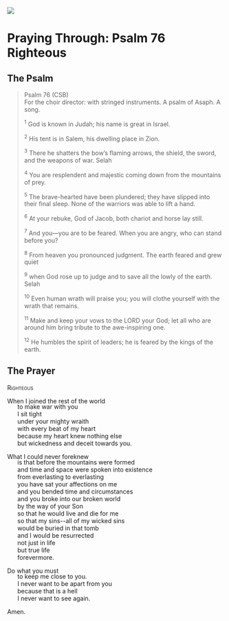 <img class="intro-right" src="/images/art-paris-psalter.jpg">

<style>
  li {list-style-type: none;}
  p + ul {
    margin-top: -18px;
}
</style>

# Praying Through: Psalm 76 Righteous

## The Psalm

>Psalm 76 (CSB)  
><sup></sup> For the choir director: with stringed instruments. A psalm of Asaph. A song. 
>
><sup>1</sup> God is known in Judah; his name is great in Israel. 
>
><sup>2</sup> His tent is in Salem, his dwelling place in Zion. 
>
><sup>3</sup> There he shatters the bow’s flaming arrows, the shield, the sword, and the weapons of war. Selah 
>
><sup>4</sup> You are resplendent and majestic coming down from the mountains of prey. 
>
><sup>5</sup> The brave-hearted have been plundered; they have slipped into their final sleep. None of the warriors was able to lift a hand. 
>
><sup>6</sup> At your rebuke, God of Jacob, both chariot and horse lay still. 
>
><sup>7</sup> And you—you are to be feared. When you are angry, who can stand before you? 
>
><sup>8</sup> From heaven you pronounced judgment. The earth feared and grew quiet 
>
><sup>9</sup> when God rose up to judge and to save all the lowly of the earth. Selah 
>
><sup>10</sup> Even human wrath will praise you; you will clothe yourself with the wrath that remains. 
>
><sup>11</sup> Make and keep your vows to the LORD your God; let all who are around him bring tribute to the awe-inspiring one. 
>
><sup>12</sup> He humbles the spirit of leaders; he is feared by the kings of the earth.

## The Prayer

<div style="font-variant: small-caps;">
Righteous
</div>

When I joined the rest of the world  
* to make war with you  
* I sit tight  
* under your mighty wraith  
* with every beat of my heart  
* because my heart knew nothing else  
* but wickedness and deceit towards you.

What I could never foreknew  
* is that before the mountains were formed  
* and time and space were spoken into existence  
* from everlasting to everlasting  
* you have sat your affections on me  
* and you bended time and circumstances  
* and you broke into our broken world  
* by the way of your Son  
* so that he would live and die for me  
* so that my sins--all of my wicked sins  
* would be buried in that tomb  
* and I would be resurrected  
* not just in life  
* but true life  
* forevermore.

Do what you must  
* to keep me close to you.
* I never want to be apart from you  
* because that is a hell  
* I never want to see again.

Amen.
